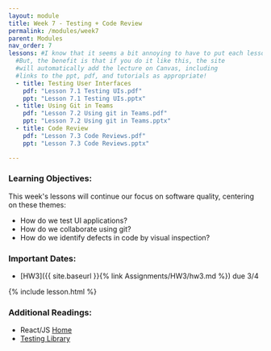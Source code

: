 ```yaml
---
layout: module
title: Week 7 - Testing + Code Review
permalink: /modules/week7
parent: Modules
nav_order: 7
lessons: #I know that it seems a bit annoying to have to put each lesson in the yaml header like this...
  #But, the benefit is that if you do it like this, the site
  #will automatically add the lecture on Canvas, including
  #links to the ppt, pdf, and tutorials as appropriate!
  - title: Testing User Interfaces
    pdf: "Lesson 7.1 Testing UIs.pdf"
    ppt: "Lesson 7.1 Testing UIs.pptx"
  - title: Using Git in Teams
    pdf: "Lesson 7.2 Using git in Teams.pdf"
    ppt: "Lesson 7.2 Using git in Teams.pptx"
  - title: Code Review
    pdf: "Lesson 7.3 Code Reviews.pdf"
    ppt: "Lesson 7.3 Code Reviews.pptx"

---
```


### Learning Objectives:

This week's lessons will continue our focus on software quality, centering on these themes:
* How do we test UI applications?
* How do we collaborate using git?
* How do we identify defects in code by visual inspection?

### Important Dates:

<!-- - [Project Plan]({{ site.baseurl }}{% link Assignments/project-plan.md %}) due  -->
- [HW3]({{ site.baseurl }}{% link Assignments/HW3/hw3.md %}) due 3/4

{% include lesson.html %}

### Additional Readings:

* React/JS [Home](https://reactjs.org/)
* [Testing Library](https://testing-library.com)

